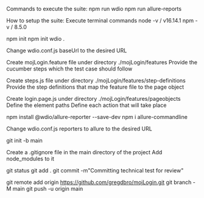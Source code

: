 Commands to execute the suite:
npm run wdio
npm run allure-reports

How to setup the suite:
Execute terminal commands
node -v / v16.14.1
npm -v / 8.5.0

npm init
npm init wdio .

Change wdio.conf.js baseUrl to the desired URL

Create mojLogin.feature file under directory ./mojLogin/features
Provide the cucumber steps which the test case should follow

Create steps.js file under directory ./mojLogin/features/step-definitions
Provide the step definitions that map the feature file to the page object

Create login.page.js under directory ./mojLogin/features/pageobjects
Define the element paths
Define each action that will take place

npm install @wdio/allure-reporter --save-dev
npm i allure-commandline

Change wdio.conf.js reporters to allure to the desired URL

git init -b main

Create a .gitignore file in the main directory of the project
Add node_modules to it

git status
git add .
git commit -m"Committing technical test for review"

git remote add origin https://github.com/gregdbro/mojLogin.git
git branch -M main
git push -u origin main